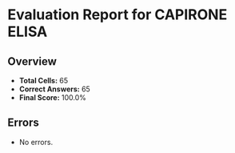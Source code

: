 # Evaluation Report for CAPIRONE ELISA

## Overview

- **Total Cells:** 65
- **Correct Answers:** 65
- **Final Score:** 100.0%

## Errors

- No errors.